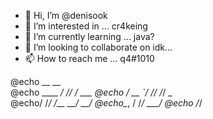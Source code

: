 - 👋 Hi, I’m @denisook
- 👀 I’m interested in ... cr4keing
- 🌱 I’m currently learning ... java?
- 💞️ I’m looking to collaborate on idk...
- 📫 How to reach me ... q4#1010

@echo         __ __     
@echo  ____ _/ // / ___ 
@echo / __ `/ // /_/ _ \
@echo/ /_/ /__  __/  __/
@echo\__, /  /_/  \___/ 
@echo /_/               
